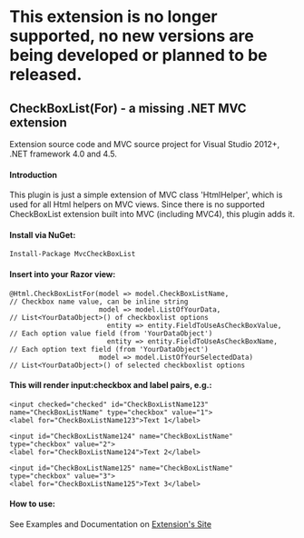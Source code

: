 # This extension is no longer supported, no new versions are being developed or planned to be released.

## CheckBoxList(For) - a missing .NET MVC extension

Extension source code and MVC source project for Visual Studio 2012+, .NET framework 4.0 and 4.5.

#### Introduction

This plugin is just a simple extension of MVC class 'HtmlHelper',
which is used for all Html helpers on MVC views. Since there is
no supported CheckBoxList extension built into MVC (including MVC4),
this plugin adds it.

#### Install via NuGet:

    Install-Package MvcCheckBoxList
    
#### Insert into your Razor view:

    @Html.CheckBoxListFor(model => model.CheckBoxListName,                  // Checkbox name value, can be inline string
                          model => model.ListOfYourData,                    // List<YourDataObject>() of checkboxlist options
                            entity => entity.FieldToUseAsCheckBoxValue,     // Each option value field (from 'YourDataObject')
                            entity => entity.FieldToUseAsCheckBoxName,      // Each option text field (from 'YourDataObject')
                          model => model.ListOfYourSelectedData)            // List<YourDataObject>() of selected checkboxlist options
                          
#### This will render input:checkbox and label pairs, e.g.:

    <input checked="checked" id="CheckBoxListName123" name="CheckBoxListName" type="checkbox" value="1">
    <label for="CheckBoxListName123">Text 1</label>
    
    <input id="CheckBoxListName124" name="CheckBoxListName" type="checkbox" value="2">
    <label for="CheckBoxListName124">Text 2</label>
    
    <input id="CheckBoxListName125" name="CheckBoxListName" type="checkbox" value="3">
    <label for="CheckBoxListName125">Text 3</label>
    
#### How to use:

See Examples and Documentation on [Extension's Site](https://mikhail-tsennykh.github.io/MvcCheckBoxList/)
